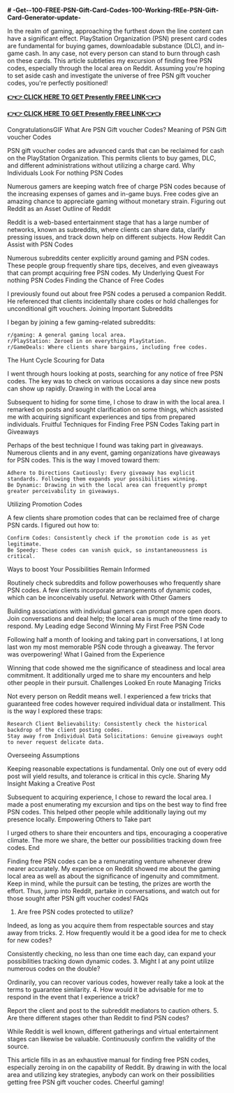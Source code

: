 **# -Get--100-FREE-PSN-Gift-Card-Codes-100-Working-fREe-PSN-Gift-Card-Generator-update-**





In the realm of gaming, approaching the furthest down the line content can have a significant effect. PlayStation Organization (PSN) present card codes are fundamental for buying games, downloadable substance (DLC), and in-game cash. In any case, not every person can stand to burn through cash on these cards. This article subtleties my excursion of finding free PSN codes, especially through the local area on Reddit. Assuming you're hoping to set aside cash and investigate the universe of free PSN gift voucher codes, you're perfectly positioned!

**[👉👉 CLICK HERE TO GET Presently FREE LINK👈👈](https://tinyurl.com/gift-card-zone-2024)**

**[👉👉 CLICK HERE TO GET Presently FREE LINK👈👈](https://tinyurl.com/gift-card-zone-2024)**

CongratulationsGIF
What Are PSN Gift voucher Codes?
Meaning of PSN Gift voucher Codes

PSN gift voucher codes are advanced cards that can be reclaimed for cash on the PlayStation Organization. This permits clients to buy games, DLC, and different administrations without utilizing a charge card.
Why Individuals Look For nothing PSN Codes

Numerous gamers are keeping watch free of charge PSN codes because of the increasing expenses of games and in-game buys. Free codes give an amazing chance to appreciate gaming without monetary strain.
Figuring out Reddit as an Asset
Outline of Reddit

Reddit is a web-based entertainment stage that has a large number of networks, known as subreddits, where clients can share data, clarify pressing issues, and track down help on different subjects.
How Reddit Can Assist with PSN Codes

Numerous subreddits center explicitly around gaming and PSN codes. These people group frequently share tips, deceives, and even giveaways that can prompt acquiring free PSN codes.
My Underlying Quest For nothing PSN Codes
Finding the Chance of Free Codes

I previously found out about free PSN codes a perused a companion Reddit. He referenced that clients incidentally share codes or hold challenges for unconditional gift vouchers.
Joining Important Subreddits

I began by joining a few gaming-related subreddits:

    r/gaming: A general gaming local area.
    r/PlayStation: Zeroed in on everything PlayStation.
    r/GameDeals: Where clients share bargains, including free codes.

The Hunt Cycle
Scouring for Data

I went through hours looking at posts, searching for any notice of free PSN codes. The key was to check on various occasions a day since new posts can show up rapidly.
Drawing in with the Local area

Subsequent to hiding for some time, I chose to draw in with the local area. I remarked on posts and sought clarification on some things, which assisted me with acquiring significant experiences and tips from prepared individuals.
Fruitful Techniques for Finding Free PSN Codes
Taking part in Giveaways

Perhaps of the best technique I found was taking part in giveaways. Numerous clients and in any event, gaming organizations have giveaways for PSN codes. This is the way I moved toward them:

    Adhere to Directions Cautiously: Every giveaway has explicit standards. Following them expands your possibilities winning.
    Be Dynamic: Drawing in with the local area can frequently prompt greater perceivability in giveaways.

Utilizing Promotion Codes

A few clients share promotion codes that can be reclaimed free of charge PSN cards. I figured out how to:

    Confirm Codes: Consistently check if the promotion code is as yet legitimate.
    Be Speedy: These codes can vanish quick, so instantaneousness is critical.

Ways to boost Your Possibilities
Remain Informed

Routinely check subreddits and follow powerhouses who frequently share PSN codes. A few clients incorporate arrangements of dynamic codes, which can be inconceivably useful.
Network with Other Gamers

Building associations with individual gamers can prompt more open doors. Join conversations and deal help; the local area is much of the time ready to respond.
My Leading edge Second
Winning My First Free PSN Code

Following half a month of looking and taking part in conversations, I at long last won my most memorable PSN code through a giveaway. The fervor was overpowering!
What I Gained from the Experience

Winning that code showed me the significance of steadiness and local area commitment. It additionally urged me to share my encounters and help other people in their pursuit.
Challenges Looked En route
Managing Tricks

Not every person on Reddit means well. I experienced a few tricks that guaranteed free codes however required individual data or installment. This is the way I explored these traps:

    Research Client Believability: Consistently check the historical backdrop of the client posting codes.
    Stay away from Individual Data Solicitations: Genuine giveaways ought to never request delicate data.

Overseeing Assumptions

Keeping reasonable expectations is fundamental. Only one out of every odd post will yield results, and tolerance is critical in this cycle.
Sharing My Insight
Making a Creative Post

Subsequent to acquiring experience, I chose to reward the local area. I made a post enumerating my excursion and tips on the best way to find free PSN codes. This helped other people while additionally laying out my presence locally.
Empowering Others to Take part

I urged others to share their encounters and tips, encouraging a cooperative climate. The more we share, the better our possibilities tracking down free codes.
End

Finding free PSN codes can be a remunerating venture whenever drew nearer accurately. My experience on Reddit showed me about the gaming local area as well as about the significance of ingenuity and commitment. Keep in mind, while the pursuit can be testing, the prizes are worth the effort. Thus, jump into Reddit, partake in conversations, and watch out for those sought after PSN gift voucher codes!
FAQs
1. Are free PSN codes protected to utilize?

Indeed, as long as you acquire them from respectable sources and stay away from tricks.
2. How frequently would it be a good idea for me to check for new codes?

Consistently checking, no less than one time each day, can expand your possibilities tracking down dynamic codes.
3. Might I at any point utilize numerous codes on the double?

Ordinarily, you can recover various codes, however really take a look at the terms to guarantee similarity.
4. How would it be advisable for me to respond in the event that I experience a trick?

Report the client and post to the subreddit mediators to caution others.
5. Are there different stages other than Reddit to find PSN codes?

While Reddit is well known, different gatherings and virtual entertainment stages can likewise be valuable. Continuously confirm the validity of the source.

This article fills in as an exhaustive manual for finding free PSN codes, especially zeroing in on the capability of Reddit. By drawing in with the local area and utilizing key strategies, anybody can work on their possibilities getting free PSN gift voucher codes. Cheerful gaming!

